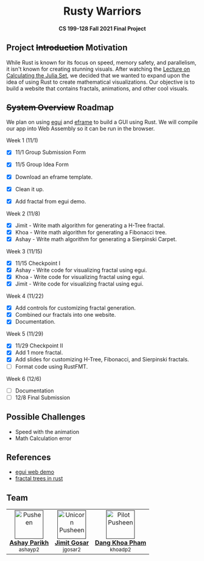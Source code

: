 <h1 align="center">
  Rusty Warriors
</h1>


<h4 align="center">CS 199-128 Fall 2021 Final Project</h4>

## Project ~~Introduction~~ Motivation

While Rust is known for its focus on speed, memory safety, and parallelism, it isn't known for creating stunning visuals. After watching the [Lecture on Calculating the Julia Set](https://www.youtube.com/watch?v=ifZ5Od92MXY), we decided that we wanted to expand upon the idea of using Rust to create mathematical visualizations. Our objective is to build a website that contains fractals, animations, and other cool visuals. 

## ~~System Overview~~ Roadmap

We plan on using [egui](https://github.com/emilk/egui) and [eframe](https://github.com/emilk/egui/tree/master/eframe) to build a GUI using Rust. We will compile our app into Web Assembly so it can be run in the browser. 

Week 1 (11/1)

- [x] 11/1 Group Submission Form  
- [x] 11/5 Group Idea Form  

- [x] Download an eframe template. 
- [x] Clean it up.
- [x] Add fractal from egui demo.

Week 2 (11/8)

- [x] Jimit - Write math algorithm for generating a H-Tree fractal.
- [x] Khoa - Write math algorithm for generating a Fibonacci tree.
- [x] Ashay - Write math algorithm for generating a Sierpinski Carpet.

Week 3 (11/15)

- [x] 11/15 Checkpoint I
- [x] Ashay - Write code for visualizing fractal using egui.
- [x] Khoa - Write code for visualizing fractal using egui.
- [x] Jimit - Write code for visualizing fractal using egui.

Week 4 (11/22)

- [x] Add controls for customizing fractal generation.
- [x] Combined our fractals into one website.
- [x] Documentation.

Week 5 (11/29)

- [x] 11/29 Checkpoint II
- [x] Add 1 more fractal.
- [x] Add slides for customizing H-Tree, Fibonacci, and Sierpinski fractals.
- [ ] Format code using RustFMT.

Week 6 (12/6)

- [ ] Documentation
- [ ] 12/8 Final Submission

## Possible Challenges

- Speed with the animation
- Math Calculation error

## References

- [egui web demo](https://emilk.github.io/egui/index.html)
- [fractal trees in rust](https://github.com/redwarp/fractal-trees)

## Team

<table align="center">
  <tr>
    <td align="center"><a href=""><img src="https://stickershop.line-scdn.net/stickershop/v1/product/1014241/LINEStorePC/main.png" width="75px;" alt="Pusheen"/><br /><b>Ashay Parikh</b></a><br /><sub>ashayp2</sub></td>
    <td align="center"><a href=""><img src="https://stickershop.line-scdn.net/stickershop/v1/sticker/637244/android/sticker.png" width="75px;" alt="Unicorn Pusheen"/><br /><b>Jimit Gosar</b></a><br /><sub>jgosar2</sub></td>
    <td align="center"><a href=""><img src="https://stickershop.line-scdn.net/stickershop/v1/sticker/637275/android/sticker.png" width="75px;" alt="Pilot Pusheen"/><br /><b>Dang Khoa Pham</b></a><br /><sub>khoadp2</sub></td>
  </tr>
</table>
